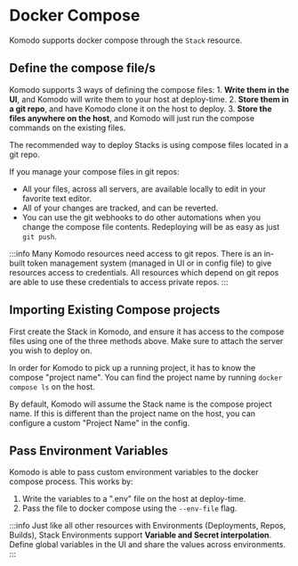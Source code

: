 # Docker Compose

Komodo supports docker compose through the `Stack` resource.

## Define the compose file/s

Komodo supports 3 ways of defining the compose files:
	1. **Write them in the UI**, and Komodo will write them to your host at deploy-time.
	2. **Store them in a git repo**, and have Komodo clone it on the host to deploy.
	3. **Store the files anywhere on the host**, and Komodo will just run the compose commands on the existing files.

The recommended way to deploy Stacks is using compose files located in a git repo.

If you manage your compose files in git repos:

- All your files, across all servers, are available locally to edit in your favorite text editor.
- All of your changes are tracked, and can be reverted.
- You can use the git webhooks to do other automations when you change the compose file contents. Redeploying will be as easy as just `git push`.

:::info
Many Komodo resources need access to git repos. There is an in-built token management system (managed in UI or in config file) to give resources access to credentials.
All resources which depend on git repos are able to use these credentials to access private repos.
:::

## Importing Existing Compose projects

First create the Stack in Komodo, and ensure it has access to the compose files using one
of the three methods above. Make sure to attach the server you wish to deploy on.

In order for Komodo to pick up a running project, it has to know the compose "project name".
You can find the project name by running `docker compose ls` on the host.

By default, Komodo will assume the Stack name is the compose project name.
If this is different than the project name on the host, you can configure a custom "Project Name" in the config.

## Pass Environment Variables

Komodo is able to pass custom environment variables to the docker compose process.
This works by:

1. Write the variables to a ".env" file on the host at deploy-time.
2. Pass the file to docker compose using the `--env-file` flag.

:::info
Just like all other resources with Environments (Deployments, Repos, Builds),
Stack Environments support **Variable and Secret interpolation**. Define global variables
in the UI and share the values across environments.
:::